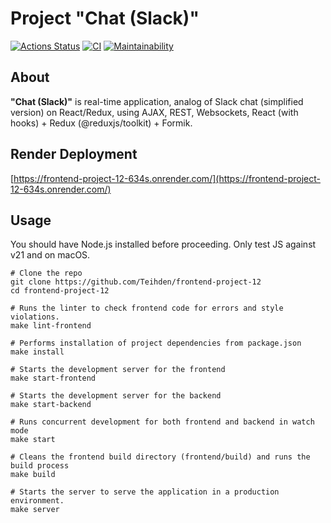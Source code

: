 # Project "Chat (Slack)"
[![Actions Status](https://github.com/Teihden/frontend-project-12/actions/workflows/hexlet-check.yml/badge.svg)](https://github.com/Teihden/frontend-project-12/actions)
[![CI](https://github.com/Teihden/frontend-project-12/workflows/CI/badge.svg)](https://github.com/Teihden/frontend-project-12/actions/workflows/CI.yml)
[![Maintainability](https://api.codeclimate.com/v1/badges/ab4e24907817cc4a0163/maintainability)](https://codeclimate.com/github/Teihden/frontend-project-12/maintainability)

## About

**"Chat (Slack)"** is real-time application, analog of Slack chat (simplified version) on React/Redux, using AJAX, REST, Websockets, React (with hooks) + Redux (@reduxjs/toolkit) + Formik.

## Render Deployment
[https://frontend-project-12-634s.onrender.com/](https://frontend-project-12-634s.onrender.com/)

## Usage

You should have Node.js installed before proceeding. Only test JS against v21 and on macOS.

```shell
# Clone the repo
git clone https://github.com/Teihden/frontend-project-12
cd frontend-project-12

# Runs the linter to check frontend code for errors and style violations.
make lint-frontend

# Performs installation of project dependencies from package.json
make install

# Starts the development server for the frontend
make start-frontend

# Starts the development server for the backend
make start-backend

# Runs concurrent development for both frontend and backend in watch mode
make start

# Cleans the frontend build directory (frontend/build) and runs the build process
make build

# Starts the server to serve the application in a production environment.
make server
```

